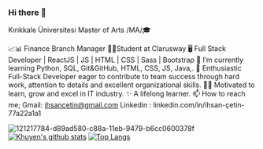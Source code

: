 ### Hi there 👋
Kırıkkale Üniversitesi Master of Arts /MA/🎓 

📈📊 Finance Branch Manager 
👨‍💻Student at Clarusway 🖥 Full Stack Developer | ReactJS | JS | HTML | CSS | Sass | Bootstrap
🌱 I’m currently learning Python, SQL, Git&GitHub, HTML, CSS, JS, Java,.
👯 Enthusiastic Full-Stack Developer eager to contribute to team success through hard work, attention to details and excellent organizational skills.
👨‍💻 Motivated to learn, grow and excel in IT industry.
✨ A lifelong learner.
📫 How to reach me;
Gmail:     ihsancetin@gmail.com
Linkedin : linkedin.com/in/ihsan-çetin-77a22a1a1


![121217784-d89ad580-c88a-11eb-9479-b6cc0600378f](https://user-images.githubusercontent.com/81583304/122689335-777be600-d22a-11eb-962a-daabc06e3f30.png)
[![Khuyen's github stats](https://github-readme-stats.vercel.app/api?username=khuyentran1401&count_private=true&show_icons=true&theme=radical&hide_rank=false)](https://github.com/anuraghazra/github-readme-stats)
[![Top Langs](https://github-readme-stats.vercel.app/api/top-langs/?username=anuraghazra)](https://github.com/anuraghazra/github-readme-stats)

